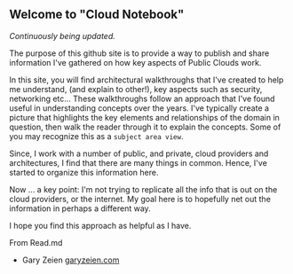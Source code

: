 

## Welcome to "Cloud Notebook"

_Continuously being updated._

The purpose of this github site is to provide a way to publish and share information I've gathered on how key aspects of Public Clouds work.  

In this site, you will find architectural walkthroughs that I've created to help me understand, (and explain to other!),  key aspects such as security, networking etc...  These walkthroughs follow an approach that I've found useful in understanding concepts over the years. I've typically create a picture that highlights the key elements and relationships of the domain in question, then walk the reader through it to explain the concepts. Some of you may recognize this as a `subject area view`.

Since, I work with a number of public, and private, cloud providers and architectures, I find that there are many things in common. Hence, I've started to organize this information here.

Now ... a key point: I'm not trying to replicate all the info that is out on the cloud providers, or the internet. My goal here is to hopefully net out the information in perhaps a different way.

I hope you find this approach as helpful as I have.

From Read.md
   - Gary Zeien   [garyzeien.com](https://garyzeien.com)
